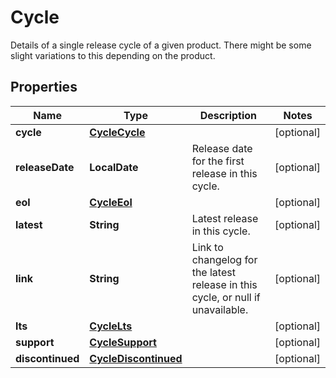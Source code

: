 

# Cycle

Details of a single release cycle of a given product. There might be some slight variations to this depending on the product.

## Properties

| Name | Type | Description | Notes |
|------------ | ------------- | ------------- | -------------|
|**cycle** | [**CycleCycle**](CycleCycle.md) |  |  [optional] |
|**releaseDate** | **LocalDate** | Release date for the first release in this cycle. |  [optional] |
|**eol** | [**CycleEol**](CycleEol.md) |  |  [optional] |
|**latest** | **String** | Latest release in this cycle. |  [optional] |
|**link** | **String** | Link to changelog for the latest release in this cycle, or null if unavailable. |  [optional] |
|**lts** | [**CycleLts**](CycleLts.md) |  |  [optional] |
|**support** | [**CycleSupport**](CycleSupport.md) |  |  [optional] |
|**discontinued** | [**CycleDiscontinued**](CycleDiscontinued.md) |  |  [optional] |



